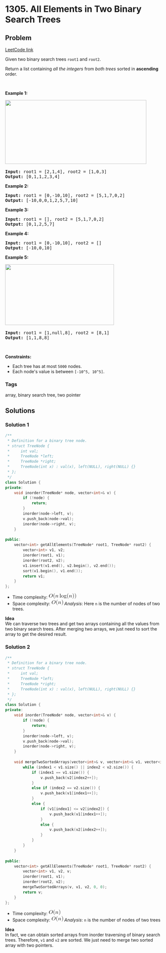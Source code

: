 # 1305. All Elements in Two Binary Search Trees
## Problem
[LeetCode link](https://leetcode.com/problems/all-elements-in-two-binary-search-trees/)  
<div class="content__u3I1 question-content__JfgR"><div><p>Given two binary search trees <code>root1</code> and <code>root2</code>.</p>

<p>Return a list containing <em>all the integers</em> from <em>both trees</em> sorted in <strong>ascending</strong> order.</p>

<p>&nbsp;</p>
<p><strong>Example 1:</strong></p>
<img alt="" src="https://assets.leetcode.com/uploads/2019/12/18/q2-e1.png" style="width: 457px; height: 207px;">
<pre><strong>Input:</strong> root1 = [2,1,4], root2 = [1,0,3]
<strong>Output:</strong> [0,1,1,2,3,4]
</pre>

<p><strong>Example 2:</strong></p>

<pre><strong>Input:</strong> root1 = [0,-10,10], root2 = [5,1,7,0,2]
<strong>Output:</strong> [-10,0,0,1,2,5,7,10]
</pre>

<p><strong>Example 3:</strong></p>

<pre><strong>Input:</strong> root1 = [], root2 = [5,1,7,0,2]
<strong>Output:</strong> [0,1,2,5,7]
</pre>

<p><strong>Example 4:</strong></p>

<pre><strong>Input:</strong> root1 = [0,-10,10], root2 = []
<strong>Output:</strong> [-10,0,10]
</pre>

<p><strong>Example 5:</strong></p>
<img alt="" src="https://assets.leetcode.com/uploads/2019/12/18/q2-e5-.png" style="width: 352px; height: 197px;">
<pre><strong>Input:</strong> root1 = [1,null,8], root2 = [8,1]
<strong>Output:</strong> [1,1,8,8]
</pre>

<p>&nbsp;</p>
<p><strong>Constraints:</strong></p>

<ul>
    <li>Each tree has at most <code>5000</code> nodes.</li>
    <li>Each node's value is between <code>[-10^5, 10^5]</code>.</li>
</ul></div></div>

### Tags
array, binary search tree, two pointer

## Solutions
### Solution 1
```c++
/**
 * Definition for a binary tree node.
 * struct TreeNode {
 *     int val;
 *     TreeNode *left;
 *     TreeNode *right;
 *     TreeNode(int x) : val(x), left(NULL), right(NULL) {}
 * };
 */
class Solution {
private:
    void inorder(TreeNode* node, vector<int>& v) {
        if (!node) {
            return;
        }
        inorder(node->left, v);
        v.push_back(node->val);
        inorder(node->right, v);
    }
    
public:
    vector<int> getAllElements(TreeNode* root1, TreeNode* root2) {
        vector<int> v1, v2;
        inorder(root1, v1);
        inorder(root2, v2);
        v1.insert(v1.end(), v2.begin(), v2.end());
        sort(v1.begin(), v1.end());
        return v1;
    }
};
```

- Time complexity: ![](resources/loglinear.png)  
- Space complexity: ![](resources/linear.png) 
*Analysis*: Here `n` is the number of nodes of two trees.  

**Idea**  
We can traverse two trees and get two arrays containing all the values from two binary search trees. After merging two arrays, we just need to sort the array to get the desired result.

### Solution 2
```c++
/**
 * Definition for a binary tree node.
 * struct TreeNode {
 *     int val;
 *     TreeNode *left;
 *     TreeNode *right;
 *     TreeNode(int x) : val(x), left(NULL), right(NULL) {}
 * };
 */
class Solution {
private:
    void inorder(TreeNode* node, vector<int>& v) {
        if (!node) {
            return;
        }
        inorder(node->left, v);
        v.push_back(node->val);
        inorder(node->right, v);
    }
    
    void mergeTwoSortedArrays(vector<int>& v, vector<int>& v1, vector<int>& v2, int index1, int index2) {
        while (index1 < v1.size() || index2 < v2.size()) {
            if (index1 == v1.size()) {
                v.push_back(v2[index2++]);
            }
            else if (index2 == v2.size()) {
                v.push_back(v1[index1++]);
            }
            else {
                if (v1[index1] <= v2[index2]) {
                    v.push_back(v1[index1++]);
                }
                else {
                    v.push_back(v2[index2++]);
                }
            }
        }
    }
    
public:
    vector<int> getAllElements(TreeNode* root1, TreeNode* root2) {
        vector<int> v1, v2, v;
        inorder(root1, v1);
        inorder(root2, v2);
        mergeTwoSortedArrays(v, v1, v2, 0, 0);
        return v;
    }
};
```
- Time complexity: ![](resources/linear.png)  
- Space complexity: ![](resources/linear.png) 
*Analysis*: `n` is the number of nodes of two trees  

**Idea**  
In fact, we can obtain sorted arrays from inorder traversing of binary search trees. Therefore, `v1` and `v2` are sorted. We just need to merge two sorted array with two pointers.